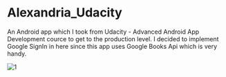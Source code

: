 # Alexandria_Udacity

An Android app which I took from Udacity - Advanced Android App Development cource to get to the production level.
I decided to implement Google SignIn in here since this app uses Google Books Api which is very handy.

![1](http://i.imgur.com/AxgY7h4.png?1)
